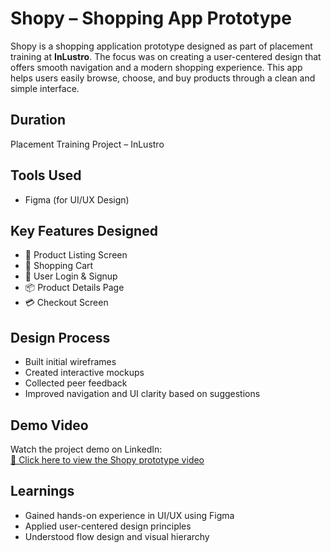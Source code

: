 # Shopy – Shopping App Prototype

Shopy is a shopping application prototype designed as part of placement training at **InLustro**. The focus was on creating a user-centered design that offers smooth navigation and a modern shopping experience.
This app helps users easily browse, choose, and buy products through a clean and simple interface.

## Duration
Placement Training Project – InLustro

## Tools Used
- Figma (for UI/UX Design)

## Key Features Designed
- 🛒 Product Listing Screen  
- 🧾 Shopping Cart  
- 👤 User Login & Signup  
- 📦 Product Details Page  
- 💳 Checkout Screen

## Design Process
- Built initial wireframes
- Created interactive mockups
- Collected peer feedback
- Improved navigation and UI clarity based on suggestions

## Demo Video

Watch the project demo on LinkedIn:  
[🔗 Click here to view the Shopy prototype video](https://www.linkedin.com/in/harshini-k-830726234/details/posts/)  

## Learnings
- Gained hands-on experience in UI/UX using Figma  
- Applied user-centered design principles  
- Understood flow design and visual hierarchy

